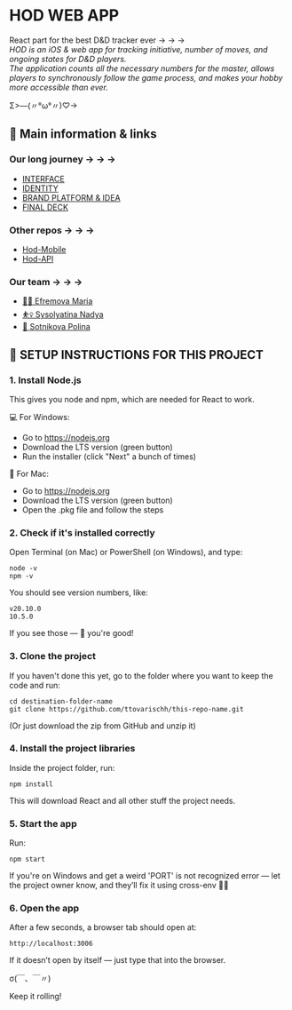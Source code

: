 # HOD WEB APP
React part for the best D&amp;D tracker ever → → →<br>
*HOD is an iOS & web app for tracking initiative, number of moves, and ongoing states for D&D players.  
The application counts all the necessary numbers for the master, allows players to synchronously follow the game process, and makes your hobby more accessible than ever.*

Σ>―(〃°ω°〃)♡→


## 🤙 Main information & links

### Our long journey → → →<br>

+ <a href="https://portfolio.hse.ru/Project/168785">INTERFACE</a><br>
+ <a href="https://portfolio.hse.ru/Project/161194">IDENTITY</a><br>
+ <a href="https://portfolio.hse.ru/Project/149630">BRAND PLATFORM & IDEA</a>
+ <a href="https://portfolio.hse.ru/Project/149630">FINAL DECK</a>

### Other repos → → →<br>

+ <a href="https://github.com/ttovarischh/Hod_Mobile">Hod-Mobile</a><br>
+ <a href="https://github.com/ttovarischh/Hod-API">Hod-API</a><br>

### Our team → → →<br>
+ <a href="https://hsedesign.ru/designer/fcf7466f5b72474c982ecf2c7d5b9c70">🏃‍♀ Efremova Maria</a><br>
+ <a href="https://hsedesign.ru/designer/c968d54daa194b508e2d136bd75b77c4">⛹️‍♀️ Sysolyatina Nadya</a><br>
+ <a href="https://hsedesign.ru/designer/a655cbba3c694d74a2827f83a308dcba">🤸 Sotnikova Polina</a><br>


## 🧾 SETUP INSTRUCTIONS FOR THIS PROJECT

### 1. Install Node.js
This gives you node and npm, which are needed for React to work.

💻 For Windows:
+ Go to https://nodejs.org
+ Download the LTS version (green button)
+ Run the installer (click "Next" a bunch of times)

🍎 For Mac:
+ Go to https://nodejs.org
+ Download the LTS version (green button)
+ Open the .pkg file and follow the steps


### 2. Check if it's installed correctly
Open Terminal (on Mac) or PowerShell (on Windows), and type:

```
node -v
npm -v
```

You should see version numbers, like:

```
v20.10.0
10.5.0
```

If you see those — 🎉 you're good!


### 3. Clone the project
If you haven't done this yet, go to the folder where you want to keep the code and run:

```
cd destination-folder-name
git clone https://github.com/ttovarischh/this-repo-name.git
```

(Or just download the zip from GitHub and unzip it)

### 4. Install the project libraries
Inside the project folder, run:

```
npm install
```
This will download React and all other stuff the project needs.

### 5. Start the app
Run:

```
npm start
```

If you're on Windows and get a weird 'PORT' is not recognized error — let the project owner know, and they’ll fix it using cross-env 🧙‍♂️

### 6. Open the app
After a few seconds, a browser tab should open at:

```
http://localhost:3006
```

If it doesn’t open by itself — just type that into the browser.

σ(￣、￣〃)

Keep it rolling!
